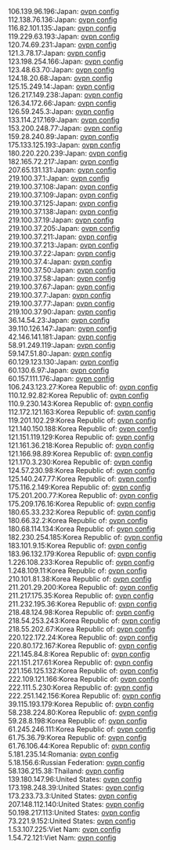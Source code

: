 106.139.96.196:Japan: [ovpn config](vpn/106_139_96_196.ovpn)  
112.138.76.136:Japan: [ovpn config](vpn/112_138_76_136.ovpn)  
116.82.101.135:Japan: [ovpn config](vpn/116_82_101_135.ovpn)  
119.229.63.193:Japan: [ovpn config](vpn/119_229_63_193.ovpn)  
120.74.69.231:Japan: [ovpn config](vpn/120_74_69_231.ovpn)  
121.3.78.17:Japan: [ovpn config](vpn/121_3_78_17.ovpn)  
123.198.254.166:Japan: [ovpn config](vpn/123_198_254_166.ovpn)  
123.48.63.70:Japan: [ovpn config](vpn/123_48_63_70.ovpn)  
124.18.20.68:Japan: [ovpn config](vpn/124_18_20_68.ovpn)  
125.15.249.14:Japan: [ovpn config](vpn/125_15_249_14.ovpn)  
126.217.149.238:Japan: [ovpn config](vpn/126_217_149_238.ovpn)  
126.34.172.66:Japan: [ovpn config](vpn/126_34_172_66.ovpn)  
126.59.245.3:Japan: [ovpn config](vpn/126_59_245_3.ovpn)  
133.114.217.169:Japan: [ovpn config](vpn/133_114_217_169.ovpn)  
153.200.248.77:Japan: [ovpn config](vpn/153_200_248_77.ovpn)  
159.28.240.89:Japan: [ovpn config](vpn/159_28_240_89.ovpn)  
175.133.125.193:Japan: [ovpn config](vpn/175_133_125_193.ovpn)  
180.220.220.239:Japan: [ovpn config](vpn/180_220_220_239.ovpn)  
182.165.72.217:Japan: [ovpn config](vpn/182_165_72_217.ovpn)  
207.65.131.131:Japan: [ovpn config](vpn/207_65_131_131.ovpn)  
219.100.37.1:Japan: [ovpn config](vpn/219_100_37_1.ovpn)  
219.100.37.108:Japan: [ovpn config](vpn/219_100_37_108.ovpn)  
219.100.37.109:Japan: [ovpn config](vpn/219_100_37_109.ovpn)  
219.100.37.125:Japan: [ovpn config](vpn/219_100_37_125.ovpn)  
219.100.37.138:Japan: [ovpn config](vpn/219_100_37_138.ovpn)  
219.100.37.19:Japan: [ovpn config](vpn/219_100_37_19.ovpn)  
219.100.37.205:Japan: [ovpn config](vpn/219_100_37_205.ovpn)  
219.100.37.211:Japan: [ovpn config](vpn/219_100_37_211.ovpn)  
219.100.37.213:Japan: [ovpn config](vpn/219_100_37_213.ovpn)  
219.100.37.22:Japan: [ovpn config](vpn/219_100_37_22.ovpn)  
219.100.37.4:Japan: [ovpn config](vpn/219_100_37_4.ovpn)  
219.100.37.50:Japan: [ovpn config](vpn/219_100_37_50.ovpn)  
219.100.37.58:Japan: [ovpn config](vpn/219_100_37_58.ovpn)  
219.100.37.67:Japan: [ovpn config](vpn/219_100_37_67.ovpn)  
219.100.37.7:Japan: [ovpn config](vpn/219_100_37_7.ovpn)  
219.100.37.77:Japan: [ovpn config](vpn/219_100_37_77.ovpn)  
219.100.37.90:Japan: [ovpn config](vpn/219_100_37_90.ovpn)  
36.14.54.23:Japan: [ovpn config](vpn/36_14_54_23.ovpn)  
39.110.126.147:Japan: [ovpn config](vpn/39_110_126_147.ovpn)  
42.146.141.181:Japan: [ovpn config](vpn/42_146_141_181.ovpn)  
58.91.249.119:Japan: [ovpn config](vpn/58_91_249_119.ovpn)  
59.147.51.80:Japan: [ovpn config](vpn/59_147_51_80.ovpn)  
60.129.123.130:Japan: [ovpn config](vpn/60_129_123_130.ovpn)  
60.130.6.97:Japan: [ovpn config](vpn/60_130_6_97.ovpn)  
60.157.111.176:Japan: [ovpn config](vpn/60_157_111_176.ovpn)  
106.243.123.27:Korea Republic of: [ovpn config](vpn/106_243_123_27.ovpn)  
110.12.92.82:Korea Republic of: [ovpn config](vpn/110_12_92_82.ovpn)  
110.9.230.143:Korea Republic of: [ovpn config](vpn/110_9_230_143.ovpn)  
112.172.121.163:Korea Republic of: [ovpn config](vpn/112_172_121_163.ovpn)  
119.201.102.29:Korea Republic of: [ovpn config](vpn/119_201_102_29.ovpn)  
121.140.150.188:Korea Republic of: [ovpn config](vpn/121_140_150_188.ovpn)  
121.151.119.129:Korea Republic of: [ovpn config](vpn/121_151_119_129.ovpn)  
121.161.36.218:Korea Republic of: [ovpn config](vpn/121_161_36_218.ovpn)  
121.166.98.89:Korea Republic of: [ovpn config](vpn/121_166_98_89.ovpn)  
121.170.3.230:Korea Republic of: [ovpn config](vpn/121_170_3_230.ovpn)  
124.57.230.98:Korea Republic of: [ovpn config](vpn/124_57_230_98.ovpn)  
125.140.247.77:Korea Republic of: [ovpn config](vpn/125_140_247_77.ovpn)  
175.116.2.149:Korea Republic of: [ovpn config](vpn/175_116_2_149.ovpn)  
175.201.200.77:Korea Republic of: [ovpn config](vpn/175_201_200_77.ovpn)  
175.209.176.16:Korea Republic of: [ovpn config](vpn/175_209_176_16.ovpn)  
180.65.33.232:Korea Republic of: [ovpn config](vpn/180_65_33_232.ovpn)  
180.66.32.2:Korea Republic of: [ovpn config](vpn/180_66_32_2.ovpn)  
180.68.114.134:Korea Republic of: [ovpn config](vpn/180_68_114_134.ovpn)  
182.230.254.185:Korea Republic of: [ovpn config](vpn/182_230_254_185.ovpn)  
183.101.9.15:Korea Republic of: [ovpn config](vpn/183_101_9_15.ovpn)  
183.96.132.179:Korea Republic of: [ovpn config](vpn/183_96_132_179.ovpn)  
1.226.108.233:Korea Republic of: [ovpn config](vpn/1_226_108_233.ovpn)  
1.248.109.11:Korea Republic of: [ovpn config](vpn/1_248_109_11.ovpn)  
210.101.81.38:Korea Republic of: [ovpn config](vpn/210_101_81_38.ovpn)  
211.201.29.200:Korea Republic of: [ovpn config](vpn/211_201_29_200.ovpn)  
211.217.175.35:Korea Republic of: [ovpn config](vpn/211_217_175_35.ovpn)  
211.232.195.36:Korea Republic of: [ovpn config](vpn/211_232_195_36.ovpn)  
218.48.124.98:Korea Republic of: [ovpn config](vpn/218_48_124_98.ovpn)  
218.54.253.243:Korea Republic of: [ovpn config](vpn/218_54_253_243.ovpn)  
218.55.202.67:Korea Republic of: [ovpn config](vpn/218_55_202_67.ovpn)  
220.122.172.24:Korea Republic of: [ovpn config](vpn/220_122_172_24.ovpn)  
220.80.172.167:Korea Republic of: [ovpn config](vpn/220_80_172_167.ovpn)  
221.145.84.8:Korea Republic of: [ovpn config](vpn/221_145_84_8.ovpn)  
221.151.217.61:Korea Republic of: [ovpn config](vpn/221_151_217_61.ovpn)  
221.156.125.132:Korea Republic of: [ovpn config](vpn/221_156_125_132.ovpn)  
222.109.121.166:Korea Republic of: [ovpn config](vpn/222_109_121_166.ovpn)  
222.111.5.230:Korea Republic of: [ovpn config](vpn/222_111_5_230.ovpn)  
222.251.142.156:Korea Republic of: [ovpn config](vpn/222_251_142_156.ovpn)  
39.115.193.179:Korea Republic of: [ovpn config](vpn/39_115_193_179.ovpn)  
58.238.224.80:Korea Republic of: [ovpn config](vpn/58_238_224_80.ovpn)  
59.28.8.198:Korea Republic of: [ovpn config](vpn/59_28_8_198.ovpn)  
61.245.246.111:Korea Republic of: [ovpn config](vpn/61_245_246_111.ovpn)  
61.75.36.79:Korea Republic of: [ovpn config](vpn/61_75_36_79.ovpn)  
61.76.106.44:Korea Republic of: [ovpn config](vpn/61_76_106_44.ovpn)  
5.181.235.14:Romania: [ovpn config](vpn/5_181_235_14.ovpn)  
5.18.156.6:Russian Federation: [ovpn config](vpn/5_18_156_6.ovpn)  
58.136.215.38:Thailand: [ovpn config](vpn/58_136_215_38.ovpn)  
139.180.147.96:United States: [ovpn config](vpn/139_180_147_96.ovpn)  
173.198.248.39:United States: [ovpn config](vpn/173_198_248_39.ovpn)  
173.233.73.3:United States: [ovpn config](vpn/173_233_73_3.ovpn)  
207.148.112.140:United States: [ovpn config](vpn/207_148_112_140.ovpn)  
50.198.217.113:United States: [ovpn config](vpn/50_198_217_113.ovpn)  
73.221.9.152:United States: [ovpn config](vpn/73_221_9_152.ovpn)  
1.53.107.225:Viet Nam: [ovpn config](vpn/1_53_107_225.ovpn)  
1.54.72.121:Viet Nam: [ovpn config](vpn/1_54_72_121.ovpn)  
